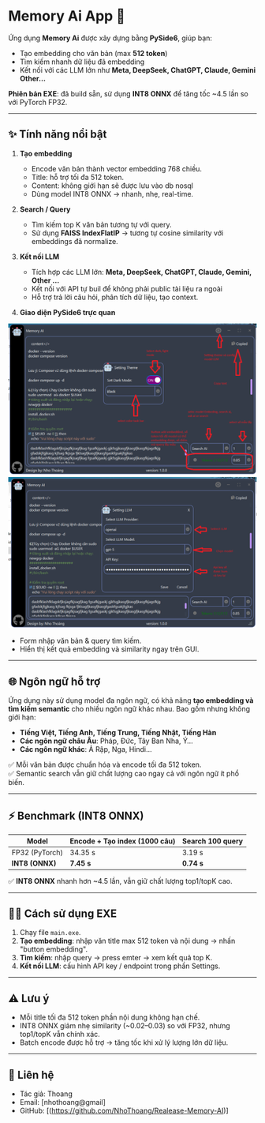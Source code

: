 # Memory Ai App 🚀

Ứng dụng **Memory Ai** được xây dựng bằng **PySide6**, giúp bạn:

- Tạo embedding cho văn bản (max **512 token**)  
- Tìm kiếm nhanh dữ liệu đã embedding  
- Kết nối với các LLM lớn như **Meta, DeepSeek, ChatGPT, Claude, Gemini Other…**  

**Phiên bản EXE**: đã build sẵn, sử dụng **INT8 ONNX** để tăng tốc ~4.5 lần so với PyTorch FP32.  

---

## ✨ Tính năng nổi bật

1. **Tạo embedding**
   - Encode văn bản thành vector embedding 768 chiều.  
   - Title: hỗ trợ tối đa 512 token.
   - Content: không giới hạn sẽ được lưu vào db nosql 
   - Dùng model INT8 ONNX → nhanh, nhẹ, real-time.  

2. **Search / Query**
   - Tìm kiếm top K văn bản tương tự với query.  
   - Sử dụng **FAISS IndexFlatIP** → tương tự cosine similarity với embeddings đã normalize.  

3. **Kết nối LLM**
   - Tích hợp các LLM lớn: **Meta, DeepSeek, ChatGPT, Claude, Gemini, Other …**  
   - Kết nối với API tự buil để không phải public tài liệu ra ngoài
   - Hỗ trợ trả lời câu hỏi, phân tích dữ liệu, tạo context.  

4. **Giao diện PySide6 trực quan**

![GUI Screenshot](picture/picture1.png)
![GUI Screenshot](picture/picture2.png)

- Form nhập văn bản & query tìm kiếm.  
- Hiển thị kết quả embedding và similarity ngay trên GUI.

---

## 🌐 Ngôn ngữ hỗ trợ

Ứng dụng này sử dụng model đa ngôn ngữ, có khả năng **tạo embedding và tìm kiếm semantic** cho nhiều ngôn ngữ khác nhau. Bao gồm nhưng không giới hạn:

- **Tiếng Việt, Tiếng Anh, Tiếng Trung, Tiếng Nhật, Tiếng Hàn**  
- **Các ngôn ngữ châu Âu**: Pháp, Đức, Tây Ban Nha, Ý…  
- **Các ngôn ngữ khác**: Ả Rập, Nga, Hindi…  

✅ Mỗi văn bản được chuẩn hóa và encode tối đa 512 token.  
✅ Semantic search vẫn giữ chất lượng cao ngay cả với ngôn ngữ ít phổ biến.

---

## ⚡ Benchmark (INT8 ONNX)

| Model          | Encode + Tạo index (1000 câu) | Search 100 query |
| -------------- | ----------------------------- | ---------------- |
| FP32 (PyTorch) | 34.35 s                       | 3.19 s           |
| **INT8 (ONNX)**| **7.45 s**                     | **0.74 s**       |

✅ **INT8 ONNX** nhanh hơn ~4.5 lần, vẫn giữ chất lượng top1/topK cao.

---

## 🏃‍♂️ Cách sử dụng EXE

1. Chạy file `main.exe`.  
2. **Tạo embedding**: nhập văn title max 512 token và nội dung → nhấn "button embedding".  
3. **Tìm kiếm**: nhập query → press emter → xem kết quả top K.  
4. **Kết nối LLM**: cấu hình API key / endpoint trong phần Settings.

---

## ⚠️ Lưu ý

- Mỗi title tối đa 512 token phần nội dung không hạn chế.  
- INT8 ONNX giảm nhẹ similarity (~0.02–0.03) so với FP32, nhưng top1/topK vẫn chính xác.  
- Batch encode được hỗ trợ → tăng tốc khi xử lý lượng lớn dữ liệu.

---

## 📌 Liên hệ

- Tác giả: Thoang  
- Email: [nhothoang@gmail]  
- GitHub: [(https://github.com/NhoThoang/Realease-Memory-AI)]  
